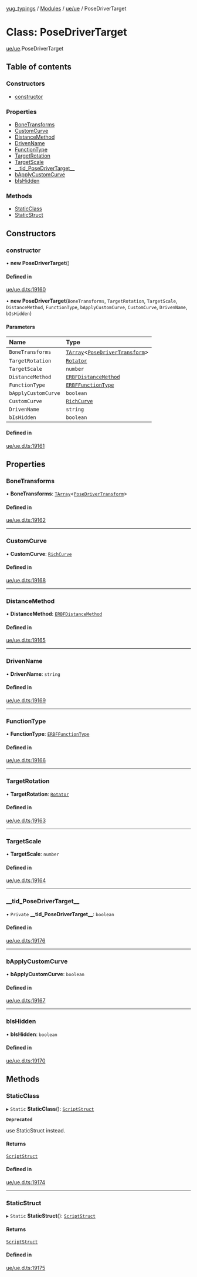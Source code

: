 [yug_typings](../README.md) / [Modules](../modules.md) / [ue/ue](../modules/ue_ue.md) / PoseDriverTarget

# Class: PoseDriverTarget

[ue/ue](../modules/ue_ue.md).PoseDriverTarget

## Table of contents

### Constructors

- [constructor](ue_ue.PoseDriverTarget.md#constructor)

### Properties

- [BoneTransforms](ue_ue.PoseDriverTarget.md#bonetransforms)
- [CustomCurve](ue_ue.PoseDriverTarget.md#customcurve)
- [DistanceMethod](ue_ue.PoseDriverTarget.md#distancemethod)
- [DrivenName](ue_ue.PoseDriverTarget.md#drivenname)
- [FunctionType](ue_ue.PoseDriverTarget.md#functiontype)
- [TargetRotation](ue_ue.PoseDriverTarget.md#targetrotation)
- [TargetScale](ue_ue.PoseDriverTarget.md#targetscale)
- [\_\_tid\_PoseDriverTarget\_\_](ue_ue.PoseDriverTarget.md#__tid_posedrivertarget__)
- [bApplyCustomCurve](ue_ue.PoseDriverTarget.md#bapplycustomcurve)
- [bIsHidden](ue_ue.PoseDriverTarget.md#bishidden)

### Methods

- [StaticClass](ue_ue.PoseDriverTarget.md#staticclass)
- [StaticStruct](ue_ue.PoseDriverTarget.md#staticstruct)

## Constructors

### constructor

• **new PoseDriverTarget**()

#### Defined in

[ue/ue.d.ts:19160](https://github.com/YugMetaverse/yug_typings/blob/b7d9b19/ue/ue.d.ts#L19160)

• **new PoseDriverTarget**(`BoneTransforms`, `TargetRotation`, `TargetScale`, `DistanceMethod`, `FunctionType`, `bApplyCustomCurve`, `CustomCurve`, `DrivenName`, `bIsHidden`)

#### Parameters

| Name | Type |
| :------ | :------ |
| `BoneTransforms` | [`TArray`](../interfaces/ue_puerts.TArray.md)<[`PoseDriverTransform`](ue_ue.PoseDriverTransform.md)\> |
| `TargetRotation` | [`Rotator`](ue_ue_s.Rotator.md) |
| `TargetScale` | `number` |
| `DistanceMethod` | [`ERBFDistanceMethod`](../enums/ue_ue.ERBFDistanceMethod.md) |
| `FunctionType` | [`ERBFFunctionType`](../enums/ue_ue.ERBFFunctionType.md) |
| `bApplyCustomCurve` | `boolean` |
| `CustomCurve` | [`RichCurve`](ue_ue.RichCurve.md) |
| `DrivenName` | `string` |
| `bIsHidden` | `boolean` |

#### Defined in

[ue/ue.d.ts:19161](https://github.com/YugMetaverse/yug_typings/blob/b7d9b19/ue/ue.d.ts#L19161)

## Properties

### BoneTransforms

• **BoneTransforms**: [`TArray`](../interfaces/ue_puerts.TArray.md)<[`PoseDriverTransform`](ue_ue.PoseDriverTransform.md)\>

#### Defined in

[ue/ue.d.ts:19162](https://github.com/YugMetaverse/yug_typings/blob/b7d9b19/ue/ue.d.ts#L19162)

___

### CustomCurve

• **CustomCurve**: [`RichCurve`](ue_ue.RichCurve.md)

#### Defined in

[ue/ue.d.ts:19168](https://github.com/YugMetaverse/yug_typings/blob/b7d9b19/ue/ue.d.ts#L19168)

___

### DistanceMethod

• **DistanceMethod**: [`ERBFDistanceMethod`](../enums/ue_ue.ERBFDistanceMethod.md)

#### Defined in

[ue/ue.d.ts:19165](https://github.com/YugMetaverse/yug_typings/blob/b7d9b19/ue/ue.d.ts#L19165)

___

### DrivenName

• **DrivenName**: `string`

#### Defined in

[ue/ue.d.ts:19169](https://github.com/YugMetaverse/yug_typings/blob/b7d9b19/ue/ue.d.ts#L19169)

___

### FunctionType

• **FunctionType**: [`ERBFFunctionType`](../enums/ue_ue.ERBFFunctionType.md)

#### Defined in

[ue/ue.d.ts:19166](https://github.com/YugMetaverse/yug_typings/blob/b7d9b19/ue/ue.d.ts#L19166)

___

### TargetRotation

• **TargetRotation**: [`Rotator`](ue_ue_s.Rotator.md)

#### Defined in

[ue/ue.d.ts:19163](https://github.com/YugMetaverse/yug_typings/blob/b7d9b19/ue/ue.d.ts#L19163)

___

### TargetScale

• **TargetScale**: `number`

#### Defined in

[ue/ue.d.ts:19164](https://github.com/YugMetaverse/yug_typings/blob/b7d9b19/ue/ue.d.ts#L19164)

___

### \_\_tid\_PoseDriverTarget\_\_

• `Private` **\_\_tid\_PoseDriverTarget\_\_**: `boolean`

#### Defined in

[ue/ue.d.ts:19176](https://github.com/YugMetaverse/yug_typings/blob/b7d9b19/ue/ue.d.ts#L19176)

___

### bApplyCustomCurve

• **bApplyCustomCurve**: `boolean`

#### Defined in

[ue/ue.d.ts:19167](https://github.com/YugMetaverse/yug_typings/blob/b7d9b19/ue/ue.d.ts#L19167)

___

### bIsHidden

• **bIsHidden**: `boolean`

#### Defined in

[ue/ue.d.ts:19170](https://github.com/YugMetaverse/yug_typings/blob/b7d9b19/ue/ue.d.ts#L19170)

## Methods

### StaticClass

▸ `Static` **StaticClass**(): [`ScriptStruct`](ue_ue.ScriptStruct.md)

**`Deprecated`**

use StaticStruct instead.

#### Returns

[`ScriptStruct`](ue_ue.ScriptStruct.md)

#### Defined in

[ue/ue.d.ts:19174](https://github.com/YugMetaverse/yug_typings/blob/b7d9b19/ue/ue.d.ts#L19174)

___

### StaticStruct

▸ `Static` **StaticStruct**(): [`ScriptStruct`](ue_ue.ScriptStruct.md)

#### Returns

[`ScriptStruct`](ue_ue.ScriptStruct.md)

#### Defined in

[ue/ue.d.ts:19175](https://github.com/YugMetaverse/yug_typings/blob/b7d9b19/ue/ue.d.ts#L19175)
